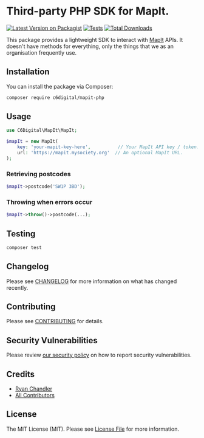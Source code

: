 # Third-party PHP SDK for MapIt.

[![Latest Version on Packagist](https://img.shields.io/packagist/v/c6digital/mapit-php.svg?style=flat-square)](https://packagist.org/packages/c6digital/mapit-php)
[![Tests](https://img.shields.io/github/actions/workflow/status/c6digital/mapit-php/run-tests.yml?branch=main&label=tests&style=flat-square)](https://github.com/c6digital/mapit-php/actions/workflows/run-tests.yml)
[![Total Downloads](https://img.shields.io/packagist/dt/c6digital/mapit-php.svg?style=flat-square)](https://packagist.org/packages/c6digital/mapit-php)

This package provides a lightweight SDK to interact with [MapIt](https://mapit.mysociety.org/) APIs. It doesn't have methods for everything, only the things that we as an organisation frequently use.

## Installation

You can install the package via Composer:

```bash
composer require c6digital/mapit-php
```

## Usage

```php
use C6Digital\MapIt\MapIt;

$mapIt = new MapIt(
    key: 'your-mapit-key-here',          // Your MapIt API key / token.
    url: 'https://mapit.mysociety.org'  // An optional MapIt URL.
);
```

### Retrieving postcodes

```php
$mapIt->postcode('SW1P 3BD');
```

### Throwing when errors occur

```php
$mapIt->throw()->postcode(...);
```

## Testing

```bash
composer test
```

## Changelog

Please see [CHANGELOG](CHANGELOG.md) for more information on what has changed recently.

## Contributing

Please see [CONTRIBUTING](https://github.com/spatie/.github/blob/main/CONTRIBUTING.md) for details.

## Security Vulnerabilities

Please review [our security policy](../../security/policy) on how to report security vulnerabilities.

## Credits

- [Ryan Chandler](https://github.com/c6digital)
- [All Contributors](../../contributors)

## License

The MIT License (MIT). Please see [License File](LICENSE.md) for more information.
